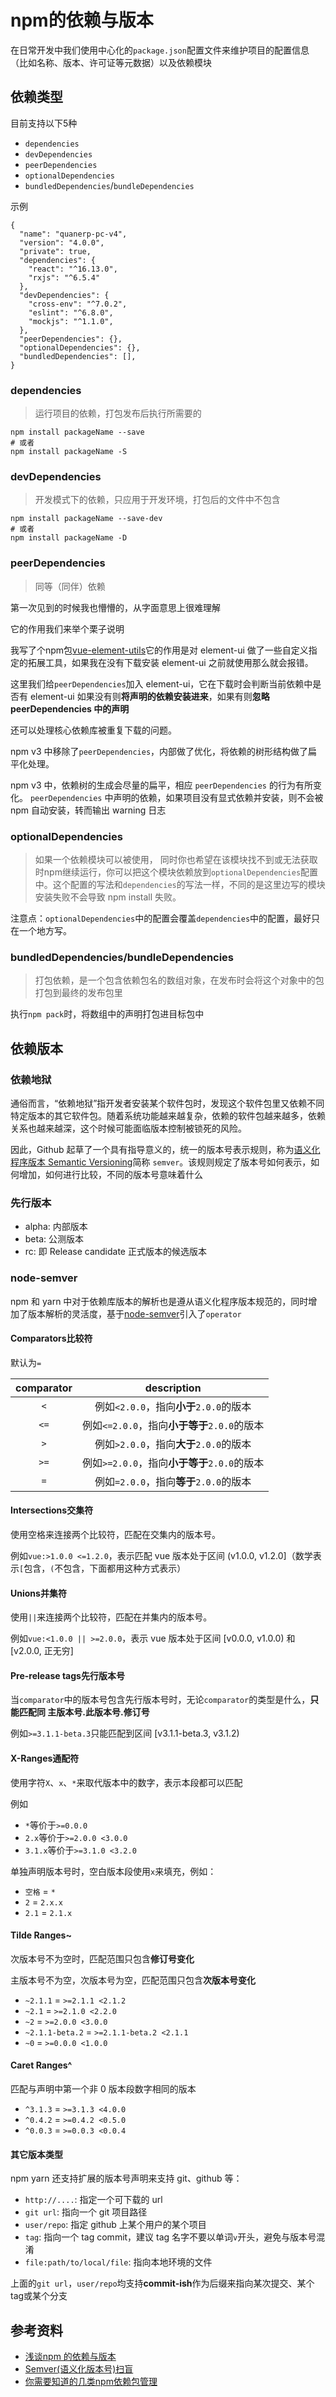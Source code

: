 # npm的依赖与版本

在日常开发中我们使用中心化的`package.json`配置文件来维护项目的配置信息（比如名称、版本、许可证等元数据）以及依赖模块

## 依赖类型

目前支持以下5种

- `dependencies`
- `devDependencies`
- `peerDependencies`
- `optionalDependencies`
- `bundledDependencies`/`bundleDependencies`

示例

```
{
  "name": "quanerp-pc-v4",
  "version": "4.0.0",
  "private": true,
  "dependencies": {
    "react": "^16.13.0",
    "rxjs": "^6.5.4"
  },
  "devDependencies": {
    "cross-env": "^7.0.2",
    "eslint": "^6.8.0",
    "mockjs": "^1.1.0",
  },
  "peerDependencies": {},
  "optionalDependencies": {},
  "bundledDependencies": [],
}
```

### dependencies

> 运行项目的依赖，打包发布后执行所需要的

```
npm install packageName --save
# 或者
npm install packageName -S
```

### devDependencies

> 开发模式下的依赖，只应用于开发环境，打包后的文件中不包含

```
npm install packageName --save-dev
# 或者
npm install packageName -D
```

### peerDependencies

> 同等（同伴）依赖

第一次见到的时候我也懵懵的，从字面意思上很难理解

它的作用我们来举个栗子说明

我写了个npm包[vue-element-utils](https://www.npmjs.com/package/vue-element-utils)它的作用是对 element-ui 做了一些自定义指定的拓展工具，如果我在没有下载安装 element-ui 之前就使用那么就会报错。

这里我们给`peerDependencies`加入 element-ui，它在下载时会判断当前依赖中是否有 element-ui 如果没有则**将声明的依赖安装进来**，如果有则**忽略 peerDependencies 中的声明**

还可以处理核心依赖库被重复下载的问题。

npm v3 中移除了`peerDependencies`，内部做了优化，将依赖的树形结构做了扁平化处理。

npm v3 中，依赖树的生成会尽量的扁平，相应 `peerDependencies` 的行为有所变化。 `peerDependencies` 中声明的依赖，如果项目没有显式依赖并安装，则不会被 npm 自动安装，转而输出 warning 日志

### optionalDependencies

> 如果一个依赖模块可以被使用， 同时你也希望在该模块找不到或无法获取时npm继续运行，你可以把这个模块依赖放到`optionalDependencies`配置中。这个配置的写法和`dependencies`的写法一样，不同的是这里边写的模块安装失败不会导致 npm install 失败。

注意点：`optionalDependencies`中的配置会覆盖`dependencies`中的配置，最好只在一个地方写。

### bundledDependencies/bundleDependencies

> 打包依赖，是一个包含依赖包名的数组对象，在发布时会将这个对象中的包打包到最终的发布包里

执行`npm pack`时，将数组中的声明打包进目标包中

## 依赖版本

### 依赖地狱

通俗而言，“依赖地狱”指开发者安装某个软件包时，发现这个软件包里又依赖不同特定版本的其它软件包。随着系统功能越来越复杂，依赖的软件包越来越多，依赖关系也越来越深，这个时候可能面临版本控制被锁死的风险。

因此，Github 起草了一个具有指导意义的，统一的版本号表示规则，称为[语义化程序版本 Semantic Versioning](https://semver.org/lang/zh-CN/)简称 `semver`。该规则规定了版本号如何表示，如何增加，如何进行比较，不同的版本号意味着什么

### 先行版本

- alpha: 内部版本
- beta: 公测版本
- rc: 即 Release candidate 正式版本的候选版本

### node-semver

npm 和 yarn 中对于依赖库版本的解析也是遵从语义化程序版本规范的，同时增加了版本解析的灵活度，基于[node-semver](https://github.com/npm/node-semver/)引入了`operator`

#### Comparators比较符

默认为`=`

| comparator |                 description                  |
| :--------: | :------------------------------------------: |
|    `<`     |   例如`<2.0.0`，指向**小于**`2.0.0`的版本    |
|    `<=`    | 例如`<=2.0.0`，指向**小于等于**`2.0.0`的版本 |
|    `>`     |   例如`>2.0.0`，指向**大于**`2.0.0`的版本    |
|    `>=`    | 例如`>=2.0.0`，指向**小于等于**`2.0.0`的版本 |
|    `=`     |   例如`=2.0.0`，指向**等于**`2.0.0`的版本    |

#### Intersections交集符

使用空格来连接两个比较符，匹配在交集内的版本号。

例如`vue:>1.0.0 <=1.2.0`，表示匹配 vue 版本处于区间 (v1.0.0, v1.2.0]（数学表示`[`包含，`(`不包含，下面都用这种方式表示）

#### Unions并集符

使用`||`来连接两个比较符，匹配在并集内的版本号。

例如`vue:<1.0.0 || >=2.0.0`，表示 vue 版本处于区间 [v0.0.0, v1.0.0) 和 [v2.0.0, 正无穷]

#### Pre-release tags先行版本号

当`comparator`中的版本号包含先行版本号时，无论`comparator`的类型是什么，**只能匹配同 主版本号.此版本号.修订号**

例如`>=3.1.1-beta.3`只能匹配到区间 [v3.1.1-beta.3, v3.1.2)

#### X-Ranges通配符

使用字符`X`、`x`、`*`来取代版本中的数字，表示本段都可以匹配

例如

- `*`等价于`>=0.0.0`
- `2.x`等价于`>=2.0.0 <3.0.0`
- `3.1.x`等价于`>=3.1.0 <3.2.0`

单独声明版本号时，空白版本段使用`x`来填充，例如：

- `空格` = `*`
- `2` = `2.x.x`
- `2.1` = `2.1.x`

#### Tilde Ranges~

次版本号不为空时，匹配范围只包含**修订号变化**

主版本号不为空，次版本号为空，匹配范围只包含**次版本号变化**

- `~2.1.1` = `>=2.1.1 <2.1.2`
- `~2.1` = `>=2.1.0 <2.2.0`
- `~2` = `>=2.0.0 <3.0.0`
- `~2.1.1-beta.2` = `>=2.1.1-beta.2 <2.1.1`
- `~0` = `>=0.0.0 <1.0.0`

#### Caret Ranges^

匹配与声明中第一个非 0 版本段数字相同的版本

- `^3.1.3` = `>=3.1.3 <4.0.0`
- `^0.4.2` = `>=0.4.2 <0.5.0`
- `^0.0.3` = `>=0.0.3 <0.0.4`

#### 其它版本类型

npm yarn 还支持扩展的版本号声明来支持 git、github 等：

- `http://....`: 指定一个可下载的 url
- `git url`: 指向一个 git 项目路径
- `user/repo`: 指定 github 上某个用户的某个项目
- `tag`: 指向一个 tag commit，建议 tag 名字不要以单词`v`开头，避免与版本号混淆
- `file:path/to/local/file`: 指向本地环境的文件

上面的`git url`，`user/repo`均支持**commit-ish**作为后缀来指向某次提交、某个 tag或某个分支

## 参考资料

- [浅谈npm 的依赖与版本](https://github.com/SamHwang1990/blog/issues/7)
- [Semver(语义化版本号)扫盲](https://juejin.im/post/5ad413ba6fb9a028b5485866)
- [你需要知道的几类npm依赖包管理](https://juejin.im/post/59d2db006fb9a00a5a32230b)

